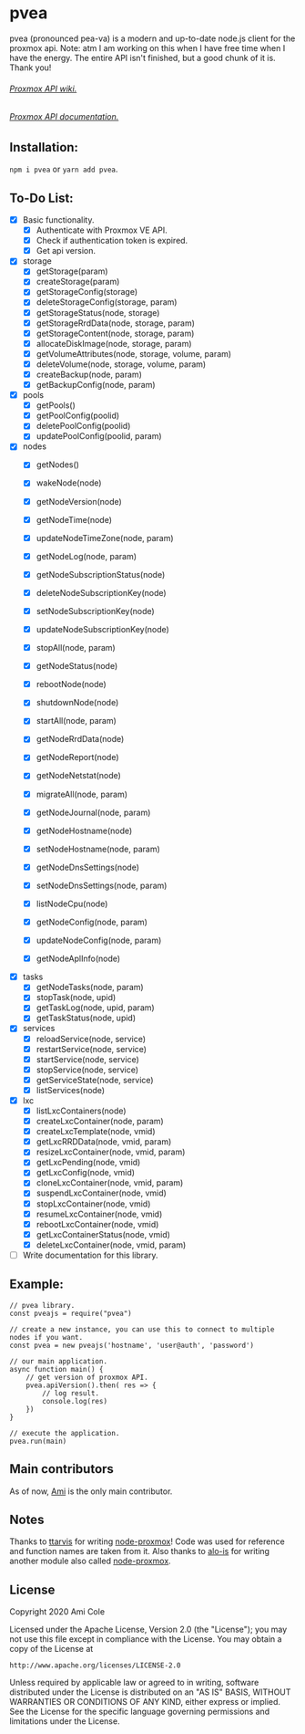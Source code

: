 # pvea
pvea (pronounced pea-va) is a modern and up-to-date node.js client for the proxmox api. Note: atm I am working on this when I have free time when I have the energy. The entire API isn't finished, but a good chunk of it is. Thank you!

###### [Proxmox API wiki.](https://pve.proxmox.com/wiki/Proxmox_VE_API)
###### [Proxmox API documentation.](https://pve.proxmox.com/pve-docs/api-viewer/index.html)

## Installation:

  `npm i pvea` or  `yarn add pvea`.


## To-Do List:

- [X] Basic functionality.
    - [X] Authenticate with Proxmox VE API.
    - [X] Check if authentication token is expired.
    - [X] Get api version.

- [X] storage
    - [X] getStorage(param)
    - [X] createStorage(param)
    - [X] getStorageConfig(storage)
    - [X] deleteStorageConfig(storage, param)
    - [X] getStorageStatus(node, storage)
    - [X] getStorageRrdData(node, storage, param)
    - [X] getStorageContent(node, storage, param)
    - [X] allocateDiskImage(node, storage, param)
    - [X] getVolumeAttributes(node, storage, volume, param)
    - [X] deleteVolume(node, storage, volume, param)
    - [X] createBackup(node, param)
    - [X] getBackupConfig(node, param)

- [X] pools
    - [X] getPools()
    - [X] getPoolConfig(poolid)
    - [X] deletePoolConfig(poolid)
    - [X] updatePoolConfig(poolid, param)

- [X] nodes
    - [X] getNodes()
    - [X] wakeNode(node)
    - [X] getNodeVersion(node)
    - [X] getNodeTime(node)
    - [X] updateNodeTimeZone(node, param)
    - [X] getNodeLog(node, param)
    - [X] getNodeSubscriptionStatus(node)
    - [X] deleteNodeSubscriptionKey(node)
    - [X] setNodeSubscriptionKey(node)
    - [X] updateNodeSubscriptionKey(node)
    - [X] stopAll(node, param)
    - [X] getNodeStatus(node)
    - [X] rebootNode(node)
    - [X] shutdownNode(node)
    - [X] startAll(node, param)
    - [X] getNodeRrdData(node)
    - [X] getNodeReport(node)
    - [X] getNodeNetstat(node)
    - [X] migrateAll(node, param)
    - [X] getNodeJournal(node, param)
    - [X] getNodeHostname(node)
    - [X] setNodeHostname(node, param)
    - [X] getNodeDnsSettings(node)
    - [X] setNodeDnsSettings(node, param)
    - [X] listNodeCpu(node)
    - [X] getNodeConfig(node, param)
    - [X] updateNodeConfig(node, param)
    - [X] getNodeAplInfo(node)


- [X] tasks
    - [X] getNodeTasks(node, param)
    - [X] stopTask(node, upid)
    - [X] getTaskLog(node, upid, param)
    - [X] getTaskStatus(node, upid)

- [X] services
    - [X] reloadService(node, service)
    - [X] restartService(node, service)
    - [X] startService(node, service)
    - [X] stopService(node, service)
    - [X] getServiceState(node, service)
    - [X] listServices(node)

- [X] lxc
    - [X] listLxcContainers(node)
    - [X] createLxcContainer(node, param)
    - [X] createLxcTemplate(node, vmid)
    - [X] getLxcRRDData(node, vmid, param)
    - [X] resizeLxcContainer(node, vmid, param)
    - [X] getLxcPending(node, vmid)
    - [X] getLxcConfig(node, vmid)
    - [X] cloneLxcContainer(node, vmid, param)
    - [X] suspendLxcContainer(node, vmid)
    - [X] stopLxcContainer(node, vmid)
    - [X] resumeLxcContainer(node, vmid)
    - [X] rebootLxcContainer(node, vmid)
    - [X] getLxcContainerStatus(node, vmid)
    - [X] deleteLxcContainer(node, vmid, param)

- [ ] Write documentation for this library.

## Example:

    // pvea library.
    const pveajs = require("pvea")

    // create a new instance, you can use this to connect to multiple nodes if you want.
    const pvea = new pveajs('hostname', 'user@auth', 'password')

    // our main application.
    async function main() {
        // get version of proxmox API.
        pvea.apiVersion().then( res => {
            // log result.
            console.log(res)
        })
    }

    // execute the application.
    pvea.run(main)


## Main contributors
As of now, [Ami](https://github.com/AmiCole) is the only main contributor.


## Notes
Thanks to [ttarvis](https://github.com/ttarvis) for writing [node-proxmox](https://github.com/ttarvis/node-proxmox)! Code was used for reference and function names are taken from it. Also thanks to [alo-is](https://github.com/alo-is) for writing another module also called [node-proxmox](https://github.com/alo-is/node-proxmox).

## License

Copyright 2020 Ami Cole

Licensed under the Apache License, Version 2.0 (the "License");
you may not use this file except in compliance with the License.
You may obtain a copy of the License at

    http://www.apache.org/licenses/LICENSE-2.0

Unless required by applicable law or agreed to in writing, software
distributed under the License is distributed on an "AS IS" BASIS,
WITHOUT WARRANTIES OR CONDITIONS OF ANY KIND, either express or implied.
See the License for the specific language governing permissions and
limitations under the License.
